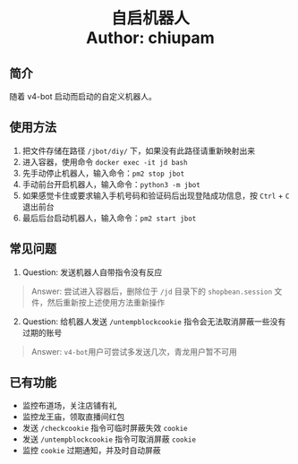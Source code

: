 <h1 align="center">
  自启机器人
  <br>
  Author: chiupam
</h1>

## 简介
随着 v4-bot 启动而启动的自定义机器人。
## 使用方法
1. 把文件存储在路径 `/jbot/diy/` 下，如果没有此路径请重新映射出来
2. 进入容器，使用命令 `docker exec -it jd bash`
3. 先手动停止机器人，输入命令：`pm2 stop jbot`
4. 手动前台开启机器人，输入命令：`python3 -m jbot`
5. 如果感觉卡住或要求输入手机号码和验证码后出现登陆成功信息，按 `Ctrl` + `C` 退出前台
6. 最后后台启动机器人，输入命令：`pm2 start jbot`
## 常见问题
1. Question: 发送机器人自带指令没有反应
> Answer: 尝试进入容器后，删除位于 `/jd` 目录下的 `shopbean.session` 文件，然后重新按上述使用方法重新操作
2. Question: 给机器人发送 `/untempblockcookie` 指令会无法取消屏蔽一些没有过期的账号
> Answer: `v4-bot`用户可尝试多发送几次，青龙用户暂不可用
## 已有功能
- 监控布道场，关注店铺有礼
- 监控龙王庙，领取直播间红包
- 发送 `/checkcookie` 指令可临时屏蔽失效 `cookie`
- 发送 `/untempblockcookie` 指令可取消屏蔽 `cookie`
- 监控 `cookie` 过期通知，并及时自动屏蔽

